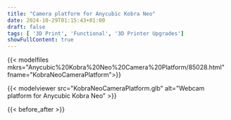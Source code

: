 ```yaml
---
title: "Camera platform for Anycubic Kobra Neo"
date: 2024-10-29T01:15:43+01:00
draft: false
tags: [ '3D Print', 'Functional', '3D Printer Upgrades']
showFullContent: true
---
```


{{< modelfiles mkrs="Anycubic%20Kobra%20Neo%20Camera%20Platform/85028.html" fname="KobraNeoCameraPlatform">}}

{{< modelviewer src="KobraNeoCameraPlatform.glb" alt="Webcam platform for Anycubic Kobra Neo" >}}

{{< before_after >}}
